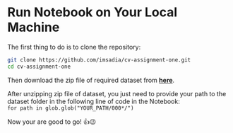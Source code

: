 # Run Notebook on Your Local Machine

The first thing to do is to clone the repository:

```sh
git clone https://github.com/imsadia/cv-assignment-one.git
cd cv-assignment-one
```

Then download the zip file of required dataset from [**here**](https://drive.google.com/file/d/1B1w1kGeu0GOZ_BpVnf-etb4WLb0q2-MF/view?usp=sharing).

After unzipping zip file of dataset, you just need to provide your path to the dataset folder in the following line of code in the Notebook: \
`for path in glob.glob("YOUR_PATH/000*/")`

Now your are good to go! :thumbsup::wink:
